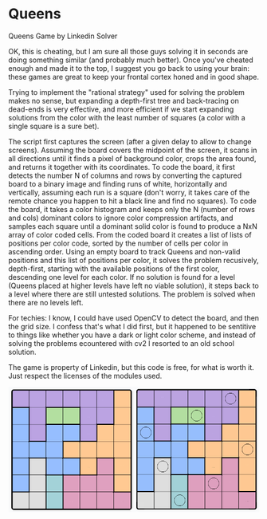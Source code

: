 # Queens
Queens Game by Linkedin Solver

OK, this is cheating, but I am sure all those guys solving it in seconds are doing something similar (and probably much better). Once you've cheated enough and made it to the top, I suggest you go back to using your brain: these games are great to keep your frontal cortex honed and in good shape.

Trying to implement the "rational strategy" used for solving the problem makes no sense, but expanding a depth-first tree and back-tracing on dead-ends is very effective, and more efficient if we start expanding solutions from the color with the least number of squares (a color with a single square is a sure bet).

The script first captures the screen (after a given delay to allow to change screens). Assuming the board covers the midpoint of the screen, it scans in all directions until it finds a pixel of background color, crops the area found, and returns it together with its coordinates. To code the board, it first detects the number N of columns and rows by converting the captured board to a binary image and finding runs of white, horizontally and vertically, assuming each run is a square (don't worry, it takes care of the remote chance you happen to hit a black line and find no squares). To code the board, it takes a color histogram and keeps only the N (number of rows and cols) dominant colors to ignore color compression artifacts, and samples each square until a dominant solid color is found to produce a NxN array of color coded cells. From the coded board it creates a list of lists of positions per color code, sorted by the number of cells per color in ascending order. Using an empty board to track Queens and non-valid positions and this list of positions per color, it solves the problem recusively, depth-first, starting with the available positions of the first color, descending one level for each color. If no solution is found for a level (Queens placed at higher levels have left no viable solution), it steps back to a level where there are still untested solutions. The problem is solved when there are no levels left.

For techies: I know, I could have used OpenCV to detect the board, and then the grid size. I confess that's what I did first, but it happened to be sentitive to things like whether you have a dark or light color scheme, and instead of solving the problems ecountered with cv2 I resorted to an old school solution.

The game is property of Linkedin, but this code is free, for what is worth it. Just respect the licenses of the modules used.

![Solved Game](queens_sol.png)
